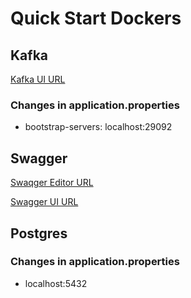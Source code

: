 # Quick Start Dockers

## Kafka
 [Kafka UI URL](http://localhost:8090/)
### Changes in application.properties
* bootstrap-servers: localhost:29092
## Swagger
 [Swaqger Editor URL](http://localhost:9001/)

 [Swagger UI URL](http://localhost:9002/)
## Postgres
### Changes in application.properties
* localhost:5432
